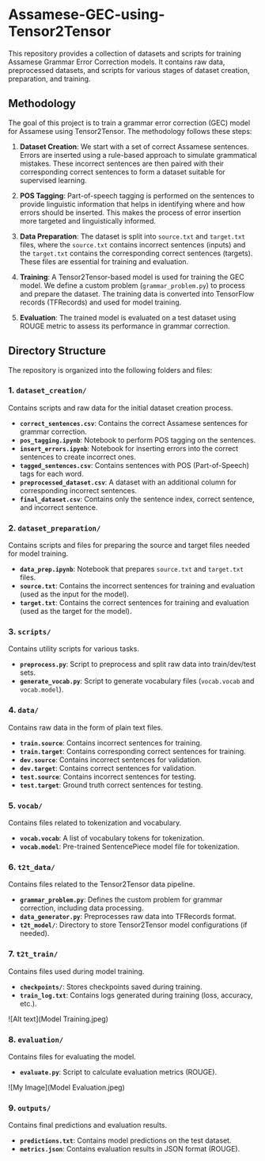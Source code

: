 # Assamese-GEC-using-Tensor2Tensor

This repository provides a collection of datasets and scripts for training Assamese Grammar Error Correction models. It contains raw data, preprocessed datasets, and scripts for various stages of dataset creation, preparation, and training.

## Methodology

The goal of this project is to train a grammar error correction (GEC) model for Assamese using Tensor2Tensor. The methodology follows these steps:

1. **Dataset Creation**: We start with a set of correct Assamese sentences. Errors are inserted using a rule-based approach to simulate grammatical mistakes. These incorrect sentences are then paired with their corresponding correct sentences to form a dataset suitable for supervised learning.

2. **POS Tagging**: Part-of-speech tagging is performed on the sentences to provide linguistic information that helps in identifying where and how errors should be inserted. This makes the process of error insertion more targeted and linguistically informed.

3. **Data Preparation**: The dataset is split into `source.txt` and `target.txt` files, where the `source.txt` contains incorrect sentences (inputs) and the `target.txt` contains the corresponding correct sentences (targets). These files are essential for training and evaluation.

4. **Training**: A Tensor2Tensor-based model is used for training the GEC model. We define a custom problem (`grammar_problem.py`) to process and prepare the dataset. The training data is converted into TensorFlow records (TFRecords) and used for model training.

5. **Evaluation**: The trained model is evaluated on a test dataset using ROUGE metric to assess its performance in grammar correction.

## Directory Structure

The repository is organized into the following folders and files:

### 1. `dataset_creation/`
Contains scripts and raw data for the initial dataset creation process.

- **`correct_sentences.csv`**: Contains the correct Assamese sentences for grammar correction.
- **`pos_tagging.ipynb`**: Notebook to perform POS tagging on the sentences.
- **`insert_errors.ipynb`**: Notebook for inserting errors into the correct sentences to create incorrect ones.
- **`tagged_sentences.csv`**: Contains sentences with POS (Part-of-Speech) tags for each word.
- **`preprocessed_dataset.csv`**: A dataset with an additional column for corresponding incorrect sentences.
- **`final_dataset.csv`**: Contains only the sentence index, correct sentence, and incorrect sentence.

### 2. `dataset_preparation/`
Contains scripts and files for preparing the source and target files needed for model training.

- **`data_prep.ipynb`**: Notebook that prepares `source.txt` and `target.txt` files.
- **`source.txt`**: Contains the incorrect sentences for training and evaluation (used as the input for the model).
- **`target.txt`**: Contains the correct sentences for training and evaluation (used as the target for the model).

### 3. `scripts/`
Contains utility scripts for various tasks.

- **`preprocess.py`**: Script to preprocess and split raw data into train/dev/test sets.
- **`generate_vocab.py`**: Script to generate vocabulary files (`vocab.vocab` and `vocab.model`).

### 4. `data/`
Contains raw data in the form of plain text files.

- **`train.source`**: Contains incorrect sentences for training.
- **`train.target`**: Contains corresponding correct sentences for training.
- **`dev.source`**: Contains incorrect sentences for validation.
- **`dev.target`**: Contains correct sentences for validation.
- **`test.source`**: Contains incorrect sentences for testing.
- **`test.target`**: Ground truth correct sentences for testing.

### 5. `vocab/`
Contains files related to tokenization and vocabulary.

- **`vocab.vocab`**: A list of vocabulary tokens for tokenization.
- **`vocab.model`**: Pre-trained SentencePiece model file for tokenization.

### 6. `t2t_data/`
Contains files related to the Tensor2Tensor data pipeline.

- **`grammar_problem.py`**: Defines the custom problem for grammar correction, including data processing.
- **`data_generator.py`**: Preprocesses raw data into TFRecords format.
- **`t2t_model/`**: Directory to store Tensor2Tensor model configurations (if needed).

### 7. `t2t_train/`
Contains files used during model training.

- **`checkpoints/`**: Stores checkpoints saved during training.
- **`train_log.txt`**: Contains logs generated during training (loss, accuracy, etc.).

![Alt text](Model Training.jpeg)

### 8. `evaluation/`
Contains files for evaluating the model.

- **`evaluate.py`**: Script to calculate evaluation metrics (ROUGE).

![My Image](Model Evaluation.jpeg)

### 9. `outputs/`
Contains final predictions and evaluation results.

- **`predictions.txt`**: Contains model predictions on the test dataset.
- **`metrics.json`**: Contains evaluation results in JSON format (ROUGE).

